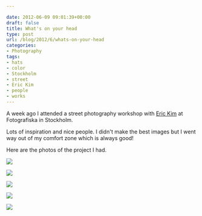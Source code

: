 ```yaml
---

date: 2012-06-09 09:01:39+00:00
draft: false
title: What's on your head
type: post
url: /blog/2012/6/whats-on-your-head
categories:
- Photography
tags:
- hats
- color
- Stockholm
- street
- Eric Kim
- people
- works
---
```


A week ago I attended a street photography workshop with [Eric Kim](http://erickimphotography.com/blog/) at Fotografiska in Stockholm.

Lots of inspiration and nice people. I didn't make the best images but I went way out of my comfort zone which is always good!

Here are the photos of the project I had.


  
![](/images/2012-06-09-20126whats-on-your-head/20120601-GKAR6361.jpg)

  


  
![](/images/2012-06-09-20126whats-on-your-head/20120601-GKAR6354.jpg)

  


  
![](/images/2012-06-09-20126whats-on-your-head/20120601-GKAR6355.jpg)

  


  
![](/images/2012-06-09-20126whats-on-your-head/20120601-GKAR6360.jpg)

  


  
![](/images/2012-06-09-20126whats-on-your-head/20120602-GKAR6475.jpg)

